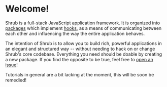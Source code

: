 
# Welcome!

Shrub is a full-stack JavaScript application framework. It is
organized into [packages](/) which implement
[hooks](hooks), as a means of communicating between each other and
influencing the way the entire application behaves.

The intention of Shrub is to allow you to build rich, powerful applications in
an elegant and structured way -- without needing to hack on or change Shrub's
core codebase. Everything you need should be doable by creating a new package.
If you find the opposite to be true, feel free to
[open an issue](https://github.com/cha0s/shrub/issues)!

Tutorials in general are a bit lacking at the moment, this will be soon be
remedied!
